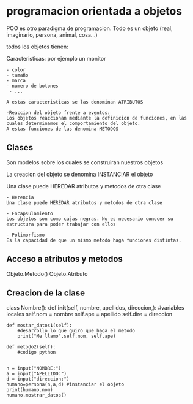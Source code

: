 # programacion orientada a objetos


POO es otro paradigma de programacion. Todo es un objeto (real, imaginario, persona, animal, cosa...)

todos los objetos tienen:

Caracteristicas: por ejemplo un monitor

    - color
    - tamaño
    - marca
    - numero de botones 
     - ...
     
    A estas caracteristicas se las denominan ATRIBUTOS
    
    -Reaccion del objeto frente a eventos:
    Los objetos reaccionan mediante la definicion de funciones, en las cuales determinamos el comportamiento del objeto.
    A estas funciones de las denomina METODOS

## Clases

Son modelos sobre los cuales se construiran nuestros objetos

La creacion del objeto se denomina INSTANCIAR el objeto

Una clase puede HEREDAR atributos y metodos de otra clase

    - Herencia 
    Una clase puede HEREDAR atributos y metodos de otra clase

    - Encapsulamiento
    Los objetos son como cajas negras. No es necesario conocer su estructura para poder trabajar con ellos

    - Polimorfismo
    Es la capacidad de que un mismo metodo haga funciones distintas.

## Acceso a atributos y metodos


Objeto.Metodo()
Objeto.Atributo


## Creacion de la clase


class Nombre():
    def __init__(self, nombre, apellidos, direccion,):
        #variables locales
        self.nom = nombre
        self.ape = apellido
        self.dire = direccion

    def mostar_datos1(self):
        #desarrollo lo que quiro que haga el metodo
        print("Me llamo",self.nom, self.ape)

    def metodo2(self):
        #codigo python


    n = input("NOMBRE:")
    a = input("APELLIDO:")
    d = input("direccion:")
    humano=persona(n,a,d) #instanciar el objeto
    print(humano.nom)
    humano.mostrar_datos()
